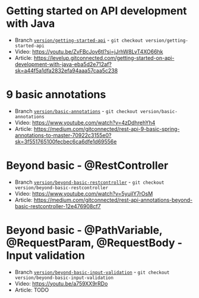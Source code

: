 # Getting started on API development with Java 
- Branch [`version/getting-started-api`](https://github.com/geraldnguyen/getting-started-api-with-java/tree/version/getting-started-api) - `git checkout version/getting-started-api`
- Video: https://youtu.be/ZvFBcJov6tI?si=jJrhW8LvT4XO66hk
- Article: https://levelup.gitconnected.com/getting-started-on-api-development-with-java-eba5d2e712af?sk=a44f5a1dfa2832efa94aaa57caa5c238

# 9 basic annotations 
- Branch [`version/basic-annotations`](https://github.com/geraldnguyen/getting-started-api-with-java/tree/version/basic-annotations) - `git checkout version/basic-annotations`
- Video: https://www.youtube.com/watch?v=4zDdhrehYh4
- Article: https://medium.com/gitconnected/rest-api-9-basic-spring-annotations-to-master-70922c3155e0?sk=3f551765100fecbec6ca6dfe1d69556e

# Beyond basic - @RestController
- Branch [`version/beyond-basic-restcontroller`](https://github.com/geraldnguyen/getting-started-api-with-java/tree/version/beyond-basic-restcontroller) - `git checkout version/beyond-basic-restcontroller`
- Video: https://www.youtube.com/watch?v=5yuiIY7rOsM
- Article: https://medium.com/gitconnected/rest-api-annotations-beyond-basic-restcontroller-12e476908cf7

# Beyond basic - @PathVariable, @RequestParam, @RequestBody - Input validation
- Branch [`version/beyond-basic-input-validation`](https://github.com/geraldnguyen/getting-started-api-with-java/tree/version/beyond-basic-input-validation) - `git checkout version/beyond-basic-input-validation`
- Video: https://youtu.be/a759XX9rRDo
- Article: TODO
